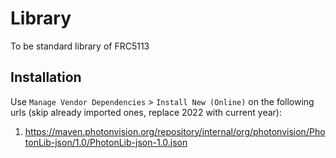 # Library
To be standard library of FRC5113

## Installation
Use `Manage Vendor Dependencies` > `Install New (Online)` on the following urls (skip already imported ones, replace 2022 with current year):
1. https://maven.photonvision.org/repository/internal/org/photonvision/PhotonLib-json/1.0/PhotonLib-json-1.0.json